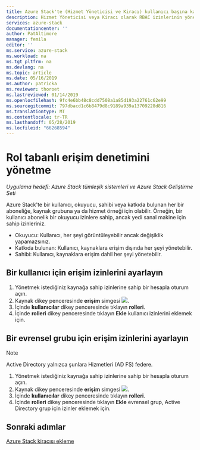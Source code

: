 ```yaml
---
title: Azure Stack'te (Hizmet Yöneticisi ve Kiracı) kullanıcı başına kaynaklarıyla ilgili izinleri yönetme | Microsoft Docs
description: Hizmet Yöneticisi veya Kiracı olarak RBAC izinlerinin yönetmeyi öğrenin.
services: azure-stack
documentationcenter: ''
author: PatAltimore
manager: femila
editor: ''
ms.service: azure-stack
ms.workload: na
ms.tgt_pltfrm: na
ms.devlang: na
ms.topic: article
ms.date: 05/16/2019
ms.author: patricka
ms.reviewer: thoroet
ms.lastreviewed: 01/14/2019
ms.openlocfilehash: 9fc4e6bb48c8cdd7508a1a85d193a22761c62e99
ms.sourcegitcommit: 797dbacd1c6b8479d8c9189a939a13709228d816
ms.translationtype: MT
ms.contentlocale: tr-TR
ms.lasthandoff: 05/28/2019
ms.locfileid: "66268594"
---
```

# <a name="manage-role-based-access-control"></a>Rol tabanlı erişim denetimini yönetme

*Uygulama hedefi: Azure Stack tümleşik sistemleri ve Azure Stack Geliştirme Seti*

Azure Stack'te bir kullanıcı, okuyucu, sahibi veya katkıda bulunan her bir aboneliğe, kaynak grubuna ya da hizmet örneği için olabilir. Örneğin, bir kullanıcı abonelik bir okuyucu izinlere sahip, ancak yedi sanal makine için sahip izinleriniz.

 - Okuyucu: Kullanıcı, her şeyi görüntüleyebilir ancak değişiklik yapamazsınız.
 - Katkıda bulunan: Kullanıcı, kaynaklara erişim dışında her şeyi yönetebilir.
 - Sahibi: Kullanıcı, kaynaklara erişim dahil her şeyi yönetebilir.

## <a name="set-access-permissions-for-a-user"></a>Bir kullanıcı için erişim izinlerini ayarlayın

1. Yönetmek istediğiniz kaynağa sahip izinlerine sahip bir hesapla oturum açın.
2. Kaynak dikey penceresinde **erişim** simgesi ![](media/azure-stack-manage-permissions/image1.png).
3. İçinde **kullanıcılar** dikey penceresinde tıklayın **rolleri**.
4. İçinde **rolleri** dikey penceresinde tıklayın **Ekle** kullanıcı izinlerini eklemek için.

## <a name="set-access-permissions-for-a-universal-group"></a>Bir evrensel grubu için erişim izinlerini ayarlayın 

> [!Note]
> Active Directory yalnızca şunlara Hizmetleri (AD FS) federe.

1. Yönetmek istediğiniz kaynağa sahip izinlerine sahip bir hesapla oturum açın.
2. Kaynak dikey penceresinde **erişim** simgesi ![](media/azure-stack-manage-permissions/image1.png).
3. İçinde **kullanıcılar** dikey penceresinde tıklayın **rolleri**.
4. İçinde **rolleri** dikey penceresinde tıklayın **Ekle** evrensel grup, Active Directory grup için izinler eklemek için.

## <a name="next-steps"></a>Sonraki adımlar

[Azure Stack kiracısı ekleme](azure-stack-add-new-user-aad.md)